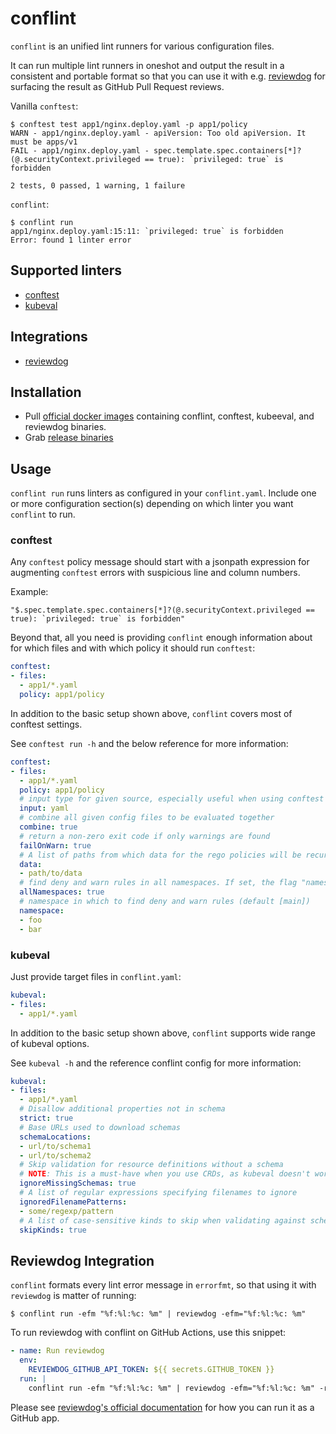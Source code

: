 # conflint

`conflint` is an unified lint runners for various configuration files.

It can run multiple lint runners in oneshot and output the result in a consistent and portable format so that
you can use it with e.g. [reviewdog](https://github.com/reviewdog/reviewdog) for surfacing the result as GitHub Pull Request reviews.

Vanilla `conftest`:

```console
$ conftest test app1/nginx.deploy.yaml -p app1/policy
WARN - app1/nginx.deploy.yaml - apiVersion: Too old apiVersion. It must be apps/v1
FAIL - app1/nginx.deploy.yaml - spec.template.spec.containers[*]?(@.securityContext.privileged == true): `privileged: true` is forbidden

2 tests, 0 passed, 1 warning, 1 failure
```

`conflint`:

```console
$ conflint run
app1/nginx.deploy.yaml:15:11: `privileged: true` is forbidden
Error: found 1 linter error
```

## Supported linters

- [conftest](https://github.com/open-policy-agent/conftest)
- [kubeval](https://github.com/instrumenta/kubeval)

## Integrations

- [reviewdog](https://github.com/reviewdog/reviewdog)

## Installation

- Pull [official docker images](https://hub.docker.com/repository/docker/mumoshu/conflint) containing conflint, conftest, kubeeval, and reviewdog binaries.
- Grab [release binaries](https://github.com/mumoshu/conflint/releases)

## Usage

`conflint run` runs linters as configured in your `conflint.yaml`. Include one or more configuration section(s) depending on which linter you want `conflint` to run.

### conftest

Any `conftest` policy message should start with a jsonpath expression for augmenting `conftest` errors with suspicious line and column numbers.

Example:

```
"$.spec.template.spec.containers[*]?(@.securityContext.privileged == true): `privileged: true` is forbidden"
```

Beyond that, all you need is providing `conflint` enough information about for which files and with which policy it should run `conftest`:

```yaml
conftest:
- files:
  - app1/*.yaml
  policy: app1/policy
```

In addition to the basic setup shown above, `conflint` covers most of conftest settings.

See `conftest run -h` and the below reference for more information:

```yaml
conftest:
- files:
  - app1/*.yaml
  policy: app1/policy
  # input type for given source, especially useful when using conftest with stdin, valid options are: [toml tf hcl hcl1 cue ini yml yaml json Dockerfile edn vcl xml]
  input: yaml
  # combine all given config files to be evaluated together
  combine: true
  # return a non-zero exit code if only warnings are found
  failOnWarn: true
  # A list of paths from which data for the rego policies will be recursively loaded
  data:
  - path/to/data
  # find deny and warn rules in all namespaces. If set, the flag "namespace" is ignored
  allNamespaces: true
  # namespace in which to find deny and warn rules (default [main])
  namespace:
  - foo
  - bar
```

### kubeval

Just provide target files in `conflint.yaml`:

```yaml
kubeval:
- files:
  - app1/*.yaml
```

In addition to the basic setup shown above, `conflint` supports wide range of kubeval options.

See `kubeval -h` and the reference conflint config for more information:

```yaml
kubeval:
- files:
  - app1/*.yaml
  # Disallow additional properties not in schema
  strict: true
  # Base URLs used to download schemas
  schemaLocations:
  - url/to/schema1
  - url/to/schema2
  # Skip validation for resource definitions without a schema
  # NOTE: This is a must-have when you use CRDs, as kubeval doesn't work against custom resources out-of-box
  ignoreMissingSchemas: true
  # A list of regular expressions specifying filenames to ignore
  ignoredFilenamePatterns:
  - some/regexp/pattern
  # A list of case-sensitive kinds to skip when validating against schemas
  skipKinds: true
```

## Reviewdog Integration

`conflint` formats every lint error message in `errorfmt`, so that using it with `reviewdog` is matter of running:

```
$ conflint run -efm "%f:%l:%c: %m" | reviewdog -efm="%f:%l:%c: %m"
```

To run reviewdog with conflint on GitHub Actions, use this snippet:

```yaml
- name: Run reviewdog
  env:
    REVIEWDOG_GITHUB_API_TOKEN: ${{ secrets.GITHUB_TOKEN }}
  run: |
    conflint run -efm "%f:%l:%c: %m" | reviewdog -efm="%f:%l:%c: %m" -reporter=github-pr-check
```

Please see [reviewdog's official documentation](https://github.com/reviewdog/reviewdog#option-2-install-reviewdog-github-apps) for how you can run it as a GitHub app.
